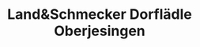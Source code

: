 ---
title: "Land&Schmecker Dorflädle Oberjesingen"
url: /herrenberg/landundschmecker-dorflaedle-oberjesingen/
shop: Supermarkt
---